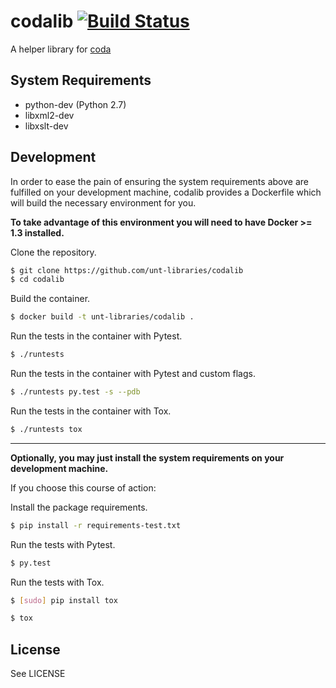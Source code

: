 # codalib [![Build Status](https://travis-ci.org/unt-libraries/codalib.svg?branch=master)](https://travis-ci.org/unt-libraries/codalib)
A helper library for [coda](https://github.com/unt-libraries/coda)

## System Requirements

* python-dev (Python 2.7)
* libxml2-dev
* libxslt-dev

## Development

In order to ease the pain of ensuring the system requirements above are fulfilled on your development machine, codalib provides a Dockerfile which will build the necessary environment for you. 

**To take advantage of this environment you will need to have Docker >= 1.3 installed.**

Clone the repository.
```sh
$ git clone https://github.com/unt-libraries/codalib
$ cd codalib
```

Build the container.

```sh
$ docker build -t unt-libraries/codalib .
```

Run the tests in the container with Pytest.

```sh
$ ./runtests
```

Run the tests in the container with Pytest and custom flags.

```sh
$ ./runtests py.test -s --pdb
```

Run the tests in the container with Tox.

```sh
$ ./runtests tox
```

---

**Optionally, you may just install the system requirements on your development machine.**

If you choose this course of action:

Install the package requirements.

```sh
$ pip install -r requirements-test.txt
```

Run the tests with Pytest.

```sh
$ py.test
```

Run the tests with Tox.

```sh
$ [sudo] pip install tox

$ tox
```

## License

See LICENSE

